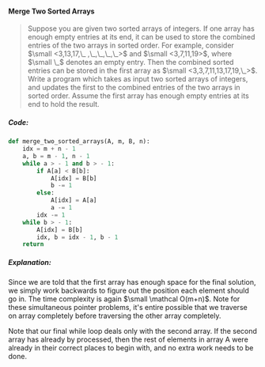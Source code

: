#### Merge Two Sorted Arrays

> Suppose you are given two sorted arrays of integers. If one array has enough empty entries at its end, it can be used to store the combined entries of the two arrays in sorted order. For example, consider $\small <3,13,17,\_ ,\_,\_,\_,\_>$ and $\small <3,7,11,19>$, where $\small \_$ denotes an empty entry. Then the combined sorted entries can be stored in the first array as $\small <3,3,7,11,13,17,19,\_>$. Write a program which takes as input two sorted arrays of integers, and updates the first to the combined entries of the two arrays in sorted order. Assume the first array has enough empty entries at its end to hold the result.

##### Code:

```py
def merge_two_sorted_arrays(A, m, B, n):
    idx = m + n - 1
    a, b = m - 1, n - 1
    while a > - 1 and b > - 1:
        if A[a] < B[b]:
            A[idx] = B[b]
            b -= 1
        else:
            A[idx] = A[a]
            a -= 1
        idx -= 1
    while b > - 1:
        A[idx] = B[b]
        idx, b = idx - 1, b - 1
    return
```

##### Explanation:

Since we are told that the first array has enough space for the final solution, we simply work backwards to figure out the position each element should go in. The time complexity is again $\small \mathcal O(m+n)$. Note for these simultaneous pointer problems, it's entire possible that we traverse on array completely before traversing the other array completely. 

Note that our final while loop deals only with the second array. If the second array has already by processed, then the rest of elements in array A were already in their correct places to begin with, and no extra work needs to be done. 

